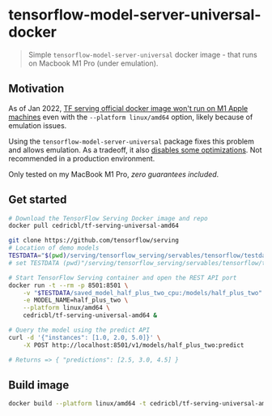 # tensorflow-model-server-universal-docker

> Simple `tensorflow-model-server-universal` docker image - that runs on Macbook M1 Pro (under emulation).

## Motivation

As of Jan 2022, [TF serving official docker image won't run on M1 Apple machines](https://github.com/tensorflow/serving/issues/1948) even with the `--platform linux/amd64` option, likely because of emulation issues.

Using the `tensorflow-model-server-universal` package fixes this problem and allows emulation. As a tradeoff, it also [disables some optimizations](https://www.tensorflow.org/tfx/serving/setup#installing_using_apt). Not recommended in a production environment.

Only tested on my MacBook M1 Pro, _zero guarantees included_.

## Get started

```bash
# Download the TensorFlow Serving Docker image and repo
docker pull cedricbl/tf-serving-universal-amd64

git clone https://github.com/tensorflow/serving
# Location of demo models
TESTDATA="$(pwd)/serving/tensorflow_serving/servables/tensorflow/testdata" # bash
# set TESTDATA (pwd)"/serving/tensorflow_serving/servables/tensorflow/testdata" # fish

# Start TensorFlow Serving container and open the REST API port
docker run -t --rm -p 8501:8501 \
    -v "$TESTDATA/saved_model_half_plus_two_cpu:/models/half_plus_two" \
    -e MODEL_NAME=half_plus_two \
    --platform linux/amd64 \
    cedricbl/tf-serving-universal-amd64 &

# Query the model using the predict API
curl -d '{"instances": [1.0, 2.0, 5.0]}' \
    -X POST http://localhost:8501/v1/models/half_plus_two:predict

# Returns => { "predictions": [2.5, 3.0, 4.5] }
```

## Build image

```bash
docker build --platform linux/amd64 -t cedricbl/tf-serving-universal-amd64 .
```

